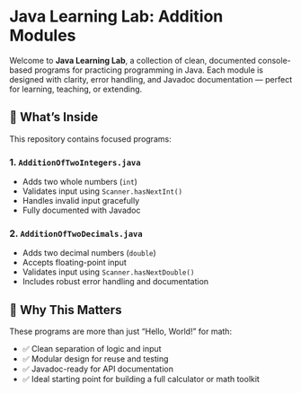 # Java Learning Lab: Addition Modules

Welcome to **Java Learning Lab**, a collection of clean, documented console-based programs for practicing programming in Java. Each module is designed with clarity, error handling, and Javadoc documentation — perfect for learning, teaching, or extending.

## 🚀 What’s Inside

This repository contains focused programs:

### 1. `AdditionOfTwoIntegers.java`
- Adds two whole numbers (`int`)
- Validates input using `Scanner.hasNextInt()`
- Handles invalid input gracefully
- Fully documented with Javadoc

### 2. `AdditionOfTwoDecimals.java`
- Adds two decimal numbers (`double`)
- Accepts floating-point input
- Validates input using `Scanner.hasNextDouble()`
- Includes robust error handling and documentation

## 🧠 Why This Matters

These programs are more than just “Hello, World!” for math:
- ✅ Clean separation of logic and input
- ✅ Modular design for reuse and testing
- ✅ Javadoc-ready for API documentation
- ✅ Ideal starting point for building a full calculator or math toolkit

